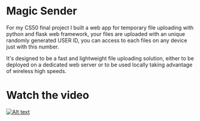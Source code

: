 # Magic Sender
For my CS50 final project I built a web app for temporary file uploading with python and flask web framework, your files are uploaded with an unique randomly generated USER ID, you can access to each  files on any device just with this number.

It's designed to be a fast and lightweight file uploading solution, either to be deployed on a dedicated web server or to be used locally taking advantage of wireless high speeds.

# Watch the video
[![Alt text](https://img.youtube.com/vi/yqeT0U_fVM0/0.jpg)](https://www.youtube.com/watch?v=yqeT0U_fVM0)
